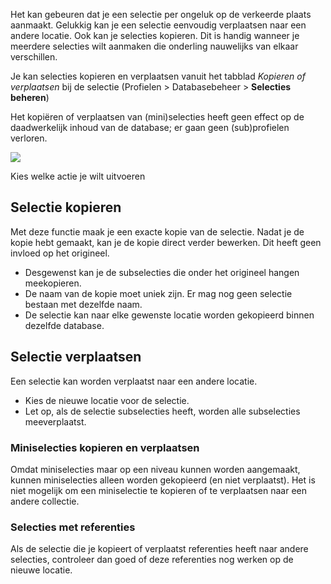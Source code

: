 Het kan gebeuren dat je een selectie per ongeluk op de verkeerde plaats
aanmaakt. Gelukkig kan je een selectie eenvoudig verplaatsen naar een
andere locatie. Ook kan je selecties kopieren. Dit is handig wanneer je
meerdere selecties wilt aanmaken die onderling nauwelijks van elkaar
verschillen.

Je kan selecties kopieren en verplaatsen vanuit het tabblad *Kopieren of
verplaatsen* bij de selectie (Profielen \> Databasebeheer \> **Selecties
beheren**)

Het kopiëren of verplaatsen van (mini)selecties heeft geen effect op de
daadwerkelijk inhoud van de database; er gaan geen (sub)profielen
verloren.

![](Documentation/copyormoveselection.png)

Kies welke actie je wilt uitvoeren

Selectie kopieren
-----------------

Met deze functie maak je een exacte kopie van de selectie. Nadat je de
kopie hebt gemaakt, kan je de kopie direct verder bewerken. Dit heeft
geen invloed op het origineel.

-   Desgewenst kan je de subselecties die onder het origineel hangen
    meekopieren.
-   De naam van de kopie moet uniek zijn. Er mag nog geen selectie
    bestaan met dezelfde naam.
-   De selectie kan naar elke gewenste locatie worden gekopieerd binnen
    dezelfde database.

Selectie verplaatsen
--------------------

Een selectie kan worden verplaatst naar een andere locatie.

-   Kies de nieuwe locatie voor de selectie.
-   Let op, als de selectie subselecties heeft, worden alle subselecties
    meeverplaatst.

### Miniselecties kopieren en verplaatsen

Omdat miniselecties maar op een niveau kunnen worden aangemaakt, kunnen
miniselecties alleen worden gekopieerd (en niet verplaatst). Het is niet
mogelijk om een miniselectie te kopieren of te verplaatsen naar een
andere collectie.

### Selecties met referenties

Als de selectie die je kopieert of verplaatst referenties heeft naar
andere selecties, controleer dan goed of deze referenties nog werken op
de nieuwe locatie.
